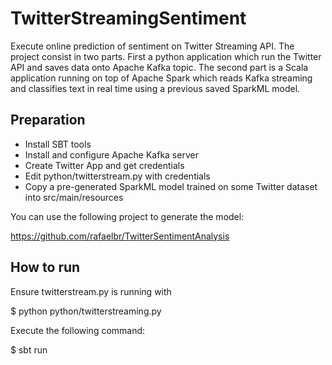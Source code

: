 # TwitterStreamingSentiment

Execute online prediction of sentiment on Twitter Streaming API. The project consist in two parts. First a python application which run the Twitter API and saves data onto Apache Kafka topic. The second part is a Scala application running on top of Apache Spark which reads Kafka streaming and classifies text in real time using a previous saved SparkML model.

## Preparation

* Install SBT tools
* Install and configure Apache Kafka server
* Create Twitter App and get credentials
* Edit python/twitterstream.py with credentials
* Copy a pre-generated SparkML model trained on some Twitter dataset into src/main/resources

You can use the following project to generate the model:

https://github.com/rafaelbr/TwitterSentimentAnalysis

## How to run

Ensure twitterstream.py is running with

$ python python/twitterstreaming.py

Execute the following command:

$ sbt run
